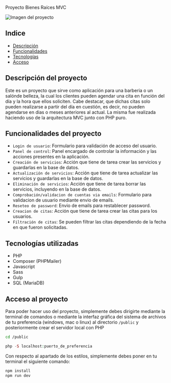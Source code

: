  Proyecto Bienes Raíces MVC

![Imagen del proyecto](./assets/App-Salón.png)

## Indice
* [Descripción](#descripción-del-proyecto)
* [Funcionalidades](#funcionalidades-del-proyecto)
* [Tecnologías](#tecnologías-utilizadas)
* [Acceso](#acceso-al-proyecto)

## Descripción del proyecto
Este es un proyecto que sirve como aplicación para una barberia o un salónde belleza, la cual los clientes pueden agendar una cita en función del día y la hora que ellos soliciten. Cabe destacar, que dichas citas solo pueden realizarse a partir del día en cuestión, es decir, no pueden agendarse en dias o meses anteriores al actual. La misma fue realizada haciendo uso de la arquitectura MVC junto con PHP puro.

## Funcionalidades del proyecto
- `Login de usuario`: Formulario para validación de acceso del usuario.
- `Panel de control`: Panel encargado de controlar la información y las acciones presentes en la aplicación.
- `Creación de servicios`: Acción que tiene de tarea crear las servicios y guardarlas en la base de datos.
- `Actualización de servicios`: Acción que tiene de tarea actualizar las servicios y guardarlas en la base de datos.
- `Eliminación de servicios`: Acción que tiene de tarea borrar las servicios, incluyendo en la base de datos.
- `Comprobación/validacion de cuentas via emails`: Formulario para validacion de usuario mediante envio de emails.
- `Reseteo de password`: Envio de emails para restablecer password.
- `Creacion de citas`: Acción que tiene de tarea crear las citas para los usuarios.
- `Filtración de citas`: Se pueden filtrar las citas dependiendo de la fecha en que fueron solicitadas.

## Tecnologías utilizadas
- PHP
- Composer (PHPMailer)
- Javascript
- Sass
- Gulp
- SQL (MariaDB)

## Acceso al proyecto
Para poder hacer uso del proyecto, simplemente debes dirigirte mediante la terminal de comandos o mediante la interfaz gráfica del sistema de archivos de tu preferencia (windows, mac o linux) al directorio `/public` y posteriormente crear el servidor local con PHP

```bash
cd /public
```

```php
php -S localhost:puerto_de_preferencia
```

Con respecto al apartado de los estilos, simplemente debes poner en tu terminal el siguiente comando:

```js
npm install
npm run dev